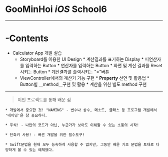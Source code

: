 # GooMinHoi _iOS_ School6
---


__-Contents__
=============
* Calculator App 개발 실습
  * Storyboard를 이용한 UI Design
  		* 계산결과를 표기하는 Display
  		* 피연산자를 입력하는 Button
  		* 연산자를 입력하는 Button
  		* 화면 및 계산 결과를 Reset시키는 Button
  		* 계산결과를 출력시키는 "="버튼
  * ViewController에서의 계산기 기능 구현
  		* __Property__ 선언 및 활용법
  		* Button별 __method__구현 및 활용
  		* 계산을 위한 별도 method 구현

---

> 이번 프로젝트를 통해 배운 점

	* 개발에서 중요한 것! "NAMING" - 변수나 상수, 메소드, 클래스 등 프로그램 개발에서 '네이밍'은 참 중요하다.
	
	* 주석! - 나만의 코드가 아닌, 누군가가 보아도 이해할 수 있는 소통의 시작!

	* 단축키 사용! - 빠른 개발을 위한 필수도구!

	* Swift문법을 현재 모두 능숙하게 사용할 수 없지만, 그동안 배운 기초 문법을 토대로 다양하게 볼 수 있는 예제였다.
 